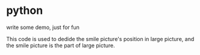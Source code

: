 # python
write some demo, just for fun

This code is used to dedide the smile picture's position in large picture, and the smile picture is the part of large picture.
